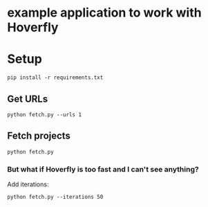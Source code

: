 # example application to work with Hoverfly

# Setup

    pip install -r requirements.txt
    
    
## Get URLs

    python fetch.py --urls 1
    
## Fetch projects

    python fetch.py
    
### But what if Hoverfly is too fast and I can't see anything?

Add iterations:


    python fetch.py --iterations 50
    